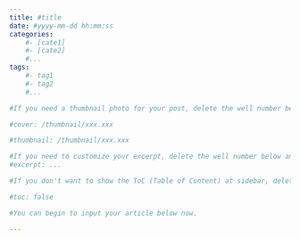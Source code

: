 ```yaml
---
title: #title
date: #yyyy-mm-dd hh:mm:ss
categories: 
	#- [cate1]
	#- [cate2]
	#...
tags: 
	#- tag1
	#- tag2
	#...

#If you need a thumbnail photo for your post, delete the well number below and finish the directory.

#cover: /thumbnail/xxx.xxx

#thumbnail: /thumbnail/xxx.xxx

#If you need to customize your excerpt, delete the well number below and input something. You can also input <!-- more --> in your article to divide the excerpt and other contents.
#excerpt: ...

#If you don't want to show the ToC (Table of Content) at sidebar, delete the well number below. 

#toc: false

#You can begin to input your article below now.

---
```



